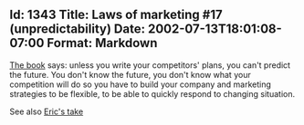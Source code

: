 Id: 1343
Title: Laws of marketing #17 (unpredictability)
Date: 2002-07-13T18:01:08-07:00
Format: Markdown
--------------
[The book](http://www.amazon.com/exec/obidos/ASIN/0887306667) says:
unless you write your competitors' plans, you can't predict the future.
You don't know the future, you don't know what your competition will do
so you have to build your company and marketing strategies to be
flexible, to be able to quickly respond to changing situation.

See also [Eric's take](http://www.ericsink.com/laws/Law_17.html)
